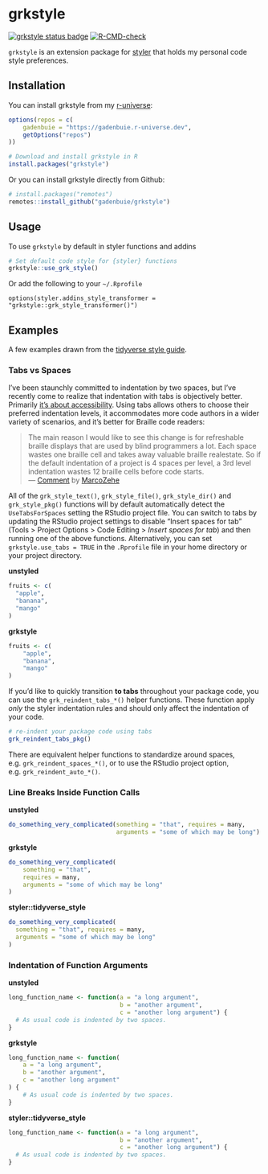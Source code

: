 
<!-- README.md is generated from README.Rmd. Please edit that file -->

# grkstyle

<!-- badges: start -->

[![grkstyle status
badge](https://gadenbuie.r-universe.dev/badges/grkstyle)](https://gadenbuie.r-universe.dev)
[![R-CMD-check](https://github.com/gadenbuie/grkstyle/actions/workflows/R-CMD-check.yaml/badge.svg)](https://github.com/gadenbuie/grkstyle/actions/workflows/R-CMD-check.yaml)
<!-- badges: end -->

`grkstyle` is an extension package for
[styler](https://styler.r-lib.org) that holds my personal code style
preferences.

## Installation

You can install grkstyle from my
[r-universe](https://gadenbuie.r-universe.dev):

``` r
options(repos = c(
	gadenbuie = "https://gadenbuie.r-universe.dev",
	getOptions("repos")
))

# Download and install grkstyle in R
install.packages("grkstyle")
```

Or you can install grkstyle directly from Github:

``` r
# install.packages("remotes")
remotes::install_github("gadenbuie/grkstyle")
```

## Usage

To use `grkstyle` by default in styler functions and addins

``` r
# Set default code style for {styler} functions
grkstyle::use_grk_style()
```

Or add the following to your `~/.Rprofile`

    options(styler.addins_style_transformer = "grkstyle::grk_style_transformer()")

## Examples

A few examples drawn from the [tidyverse style
guide](https://style.tidyverse.org).

### Tabs vs Spaces

I’ve been staunchly committed to indentation by two spaces, but I’ve
recently come to realize that indentation with tabs is objectively
better. Primarily [it’s about
accessibility](https://alexandersandberg.com/articles/default-to-tabs-instead-of-spaces-for-an-accessible-first-environment/).
Using tabs allows others to choose their preferred indentation levels,
it accommodates more code authors in a wider variety of scenarios, and
it’s better for Braille code readers:

> The main reason I would like to see this change is for refreshable
> braille displays that are used by blind programmers a lot. Each space
> wastes one braille cell and takes away valuable braille realestate. So
> if the default indentation of a project is 4 spaces per level, a 3rd
> level indentation wastes 12 braille cells before code starts.  
> —
> [Comment](https://github.com/prettier/prettier/issues/7475#issuecomment-668544890)
> by [MarcoZehe](https://github.com/MarcoZehe)

All of the `grk_style_text()`, `grk_style_file()`, `grk_style_dir()` and
`grk_style_pkg()` functions will by default automatically detect the
`UseTabsForSpaces` setting the RStudio project file. You can switch to
tabs by updating the RStudio project settings to disable “Insert spaces
for tab” (Tools \> Project Options \> Code Editing \> *Insert spaces for
tab*) and then running one of the above functions. Alternatively, you
can set `grkstyle.use_tabs = TRUE` in the `.Rprofile` file in your home
directory or your project directory.

**unstyled**

``` r
fruits <- c(
  "apple",
  "banana",
  "mango"
)
```

**grkstyle**

``` r
fruits <- c(
	"apple",
	"banana",
	"mango"
)
```

If you’d like to quickly transition **to tabs** throughout your package
code, you can use the `grk_reindent_tabs_*()` helper functions. These
function apply *only* the styler indentation rules and should only
affect the indentation of your code.

``` r
# re-indent your package code using tabs
grk_reindent_tabs_pkg()
```

There are equivalent helper functions to standardize around spaces,
e.g. `grk_reindent_spaces_*()`, or to use the RStudio project option,
e.g. `grk_reindent_auto_*()`.

### Line Breaks Inside Function Calls

**unstyled**

``` r
do_something_very_complicated(something = "that", requires = many,
                              arguments = "some of which may be long")
```

**grkstyle**

``` r
do_something_very_complicated(
	something = "that",
	requires = many,
	arguments = "some of which may be long"
) 
```

**styler::tidyverse_style**

``` r
do_something_very_complicated(
  something = "that", requires = many,
  arguments = "some of which may be long"
) 
```

### Indentation of Function Arguments

**unstyled**

``` r
long_function_name <- function(a = "a long argument",
                               b = "another argument",
                               c = "another long argument") {
  # As usual code is indented by two spaces.
}
```

**grkstyle**

``` r
long_function_name <- function(
	a = "a long argument",
	b = "another argument",
	c = "another long argument"
) {
	# As usual code is indented by two spaces.
} 
```

**styler::tidyverse_style**

``` r
long_function_name <- function(a = "a long argument",
                               b = "another argument",
                               c = "another long argument") {
  # As usual code is indented by two spaces.
} 
```
